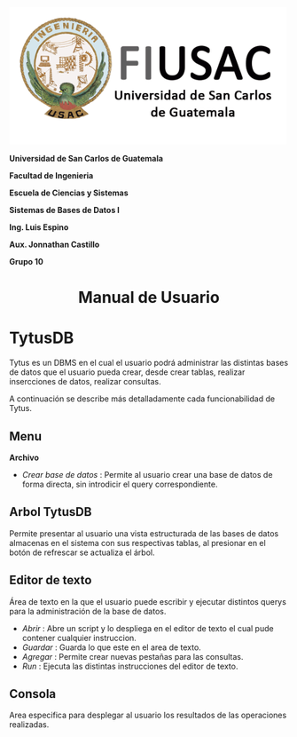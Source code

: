 

![Alt text](capturas/logo2.png?raw=true "")

**Universidad de San Carlos de Guatemala**

**Facultad de Ingenieria**

**Escuela de Ciencias y Sistemas**

**Sistemas de Bases de Datos I**

**Ing. Luis Espino**

**Aux. Jonnathan Castillo**

**Grupo 10**


# <center>Manual de Usuario 

# TytusDB

Tytus es un DBMS en el cual el usuario podrá administrar las distintas bases de datos que el usuario pueda crear, desde crear tablas, realizar insercciones de datos, realizar consultas.

A continuación se describe más detalladamente cada funcionabilidad de Tytus.

<!-- Screen del dbms completo -->  

## Menu
  
**Archivo**

  * *Crear base de datos* : Permite al usuario crear una base de datos de forma directa, sin introdicir el query correspondiente. 

<!-- Screen creando base de datos desde el menu --> 

## Arbol TytusDB

Permite presentar al usuario una vista estructurada de las bases de datos almacenas en el sistema con sus respectivas tablas, al presionar en el botón de refrescar se actualiza el árbol.

<!-- Screen del arbol --> 


## Editor de texto 
 Área de texto en la que el usuario puede escribir y ejecutar distintos querys para la administración de la base de datos. 
     
  * *Abrir* : Abre un script y lo despliega en el editor de texto el cual pude contener cualquier instruccion.
  * *Guardar* : Guarda lo que este en el area de texto. 
  * *Agregar* : Permite crear nuevas pestañas para las consultas.
  * *Run* : Ejecuta las distintas instrucciones del editor de texto.

<!-- Screen del area de texto --> 
 
 ## Consola
  Area especifica para desplegar al usuario los resultados de las operaciones realizadas.
